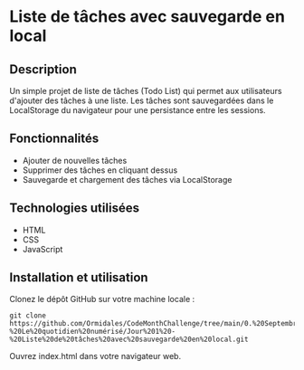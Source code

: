 # Liste de tâches avec sauvegarde en local
## Description
Un simple projet de liste de tâches (Todo List) qui permet aux utilisateurs d'ajouter des tâches à une liste. Les tâches sont sauvegardées dans le LocalStorage du navigateur pour une persistance entre les sessions.

## Fonctionnalités
- Ajouter de nouvelles tâches
- Supprimer des tâches en cliquant dessus
- Sauvegarde et chargement des tâches via LocalStorage

## Technologies utilisées
- HTML
- CSS
- JavaScript

## Installation et utilisation
Clonez le dépôt GitHub sur votre machine locale :
```
git clone https://github.com/Ormidales/CodeMonthChallenge/tree/main/0.%20Septembre%202023%20-%20Le%20quotidien%20numérisé/Jour%201%20-%20Liste%20de%20tâches%20avec%20sauvegarde%20en%20local.git
```
Ouvrez index.html dans votre navigateur web.
